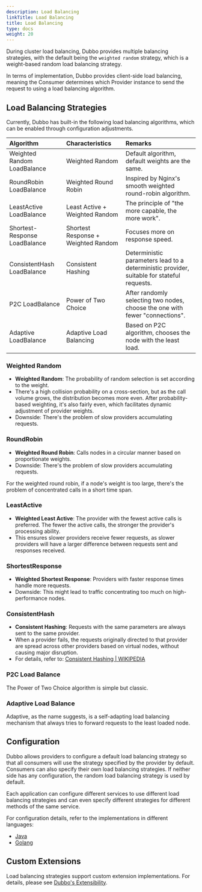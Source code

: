 ```yaml
---
description: Load Balancing
linkTitle: Load Balancing
title: Load Balancing
type: docs
weight: 20
---
```


During cluster load balancing, Dubbo provides multiple balancing strategies, with the default being the `weighted random` strategy, which is a weight-based random load balancing strategy.

In terms of implementation, Dubbo provides client-side load balancing, meaning the Consumer determines which Provider instance to send the request to using a load balancing algorithm.

## Load Balancing Strategies
Currently, Dubbo has built-in the following load balancing algorithms, which can be enabled through configuration adjustments.

| Algorithm                        | Characteristics          | Remarks                                                         |
| :------------------------------- | :----------------------- | :-------------------------------------------------------------- |
| Weighted Random LoadBalance      | Weighted Random          | Default algorithm, default weights are the same.                |
| RoundRobin LoadBalance           | Weighted Round Robin     | Inspired by Nginx's smooth weighted round-robin algorithm.      |
| LeastActive LoadBalance          | Least Active + Weighted Random | The principle of "the more capable, the more work".          |
| Shortest-Response LoadBalance    | Shortest Response + Weighted Random | Focuses more on response speed.                       |
| ConsistentHash LoadBalance       | Consistent Hashing       | Deterministic parameters lead to a deterministic provider, suitable for stateful requests.|
| P2C LoadBalance                  | Power of Two Choice      | After randomly selecting two nodes, choose the one with fewer "connections".|
| Adaptive LoadBalance             | Adaptive Load Balancing  | Based on P2C algorithm, chooses the node with the least load. |

### Weighted Random
* **Weighted Random**: The probability of random selection is set according to the weight.
* There's a high collision probability on a cross-section, but as the call volume grows, the distribution becomes more even. After probability-based weighting, it's also fairly even, which facilitates dynamic adjustment of provider weights.
* Downside: There's the problem of slow providers accumulating requests.

### RoundRobin
* **Weighted Round Robin**: Calls nodes in a circular manner based on proportionate weights.
* Downside: There's the problem of slow providers accumulating requests.

For the weighted round robin, if a node's weight is too large, there's the problem of concentrated calls in a short time span.

### LeastActive
* **Weighted Least Active**: The provider with the fewest active calls is preferred. The fewer the active calls, the stronger the provider's processing ability.
* This ensures slower providers receive fewer requests, as slower providers will have a larger difference between requests sent and responses received.

### ShortestResponse
* **Weighted Shortest Response**: Providers with faster response times handle more requests.
* Downside: This might lead to traffic concentrating too much on high-performance nodes.

### ConsistentHash
* **Consistent Hashing**: Requests with the same parameters are always sent to the same provider.
* When a provider fails, the requests originally directed to that provider are spread across other providers based on virtual nodes, without causing major disruption.
* For details, refer to: [Consistent Hashing | WIKIPEDIA](http://en.wikipedia.org/wiki/Consistent_hashing)

### P2C Load Balance
The Power of Two Choice algorithm is simple but classic.

### Adaptive Load Balance
Adaptive, as the name suggests, is a self-adapting load balancing mechanism that always tries to forward requests to the least loaded node.

## Configuration
Dubbo allows providers to configure a default load balancing strategy so that all consumers will use the strategy specified by the provider by default. Consumers can also specify their own load balancing strategies. If neither side has any configuration, the random load balancing strategy is used by default.

Each application can configure different services to use different load balancing strategies and can even specify different strategies for different methods of the same service.

For configuration details, refer to the implementations in different languages:
* [Java](/zh-cn/overview/mannual/java-sdk/advanced-features-and-usage/performance/loadbalance/#usage/)
* [Golang](/zh-cn/overview/mannual/golang-sdk/)

## Custom Extensions
Load balancing strategies support custom extension implementations. For details, please see [Dubbo's Extensibility](./extensibility/).